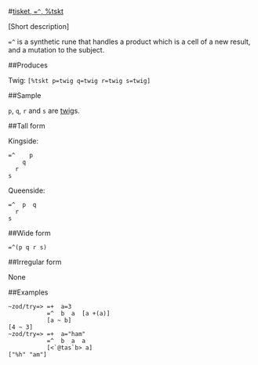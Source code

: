 #[tisket, `=^`, %tskt](#tskt)

[Short description]

`=^` is a synthetic rune that handles a product which is a cell of a new result, and a mutation to the subject.

##Produces

Twig: `[%tskt p=twig q=twig r=twig s=twig]`

##Sample

`p`, `q`, `r` and `s` are [twig]()s.

##Tall form

Kingside:

    =^    p 
        q
      r
    s

Queenside:

    =^  p  q
      r
    s

##Wide form

    =^(p q r s)

##Irregular form

None

##Examples

    ~zod/try=> =+  a=3
               =^  b  a  [a +(a)]
               [a ~ b]
    [4 ~ 3]
    ~zod/try=> =+  a="ham"
               =^  b  a  a
               [<`@tas`b> a]
    ["%h" "am"]
